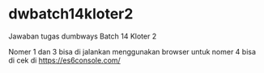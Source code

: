 # dwbatch14kloter2
Jawaban tugas dumbways Batch 14 Kloter 2

Nomer 1 dan 3 bisa di jalankan menggunakan browser
untuk nomer 4 bisa di cek di https://es6console.com/
